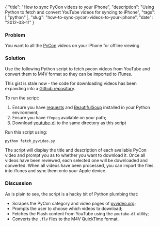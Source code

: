 {
    "title": "How to sync PyCon videos to your iPhone",
    "description": "Using Python to fetch and convert YouTube videos for syncing to iPhone",
    "tags": [
        "python"
    ],
    "slug": "how-to-sync-pycon-videos-to-your-iphone",
    "date": "2012-03-11"
}

### Problem

You want to all the [PyCon](http://pycon.org/) videos on your iPhone for
offline viewing.

### Solution

Use the following Python script to fetch pycon videos from YouTube and
convert them to M4V format so they can be imported to iTunes.

<script src="https://gist.github.com/2018487.js"> </script>
<div class="admonition warning">

This gist is stale now - the code for downloading videos has been
expanding into a [Github
repository](https://github.com/codeinthehole/pyvideo2quicktime).

</div>

To run the script:

1.  Ensure you have
    [requests](http://docs.python-requests.org/en/v0.10.7/index.html)
    and [BeautifulSoup](http://www.crummy.com/software/BeautifulSoup/)
    installed in your Python environment;
2.  Ensure you have `ffmpeg` available on your path;
3.  Download [youtube-dl](http://rg3.github.com/youtube-dl/) to the same
    directory as this script

Run this script using:

``` bash
python fetch_pyvideo.py
```

The script will display the title and description of each available
PyCon video and prompt you as to whether you want to download it. Once
all videos have been reviewed, each selected one will be downloaded and
converted. When all videos have been processed, you can import the files
into iTunes and sync them onto your Apple device.

### Discussion

As is plain to see, the script is a hacky bit of Python plumbing that:

-   Scrapes the PyCon category and video pages of
    [pyvideo.org](http://pyvideo.org/);
-   Prompts the user to choose which videos to download;
-   Fetches the Flash content from YouTube using the `youtube-dl`
    utility;
-   Converts the `.flv` files to the M4V QuickTime format.

